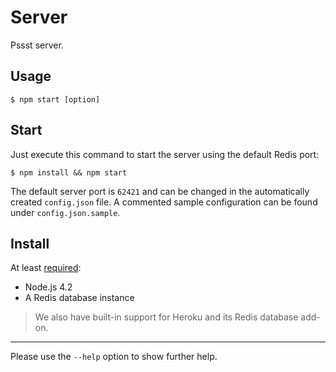 Server
======
Pssst server.

Usage
-----
```
$ npm start [option]
```

Start
-----
Just execute this command to start the server using the default Redis port:

```
$ npm install && npm start
```

The default server port is `62421` and can be changed in the automatically
created `config.json` file. A commented sample configuration can be found
under `config.json.sample`.

Install
-------
At least [required](packages.json):

* Node.js 4.2
* A Redis database instance

> We also have built-in support for Heroku and its Redis database add-on.

----
Please use the `--help` option to show further help.
